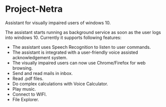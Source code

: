 # Project-Netra
Assistant for visually impaired users of windows 10. 

The assistant starts running as background service as soon as the user logs into windows 10. Currently it supports following features:
* The assistant uses Speech Recognition to listen to user commands.
* The assistant is integrated with a user-friendly voice assisted acknowledgement system.
* The visually impaired users can now use Chrome/Firefox for web browsing.
* Send and read mails in inbox.
* Read .pdf files.
* Do complex calculations with Voice Calculator.
* Play music.
* Connect to WIFI.
* File Explorer.
